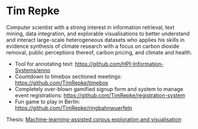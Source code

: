 # Tim Repke
Computer scientist with a strong interest in information retrieval, text mining, data integration, and explorable visualisations to better understand and interact large-scale heterogeneous datasets who applies his skills in evidence synthesis of climate research with a focus on carbon dioxide removal, public perceptions thereof, carbon pricing, and climate and health. 


* Tool for annotating text: https://github.com/HPI-Information-Systems/enno
* Countdown to timebox sectioned meetings: https://github.com/TimRepke/timebox
* Completely over-blown gamified signup form and system to manage event registrations: https://github.com/TimRepke/registration-system
* Fun game to play in Berlin: https://github.com/TimRepke/ringbahnwuerfeln

 
Thesis: [Machine-learning-assisted corpus exploration and visualisation](https://publishup.uni-potsdam.de/frontdoor/index/index/docId/56263)
